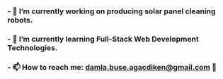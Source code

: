 ### - 🔭 I’m currently working on producing solar panel cleaning robots.
### - 🌱 I’m currently learning Full-Stack Web Development Technologies.
### - 📫 How to reach me: damla.buse.agacdiken@gmail.com 👋

<!--
**damlabuseagacdiken/damlabuseagacdiken** is a ✨ _special_ ✨ repository because its `README.md` (this file) appears on your GitHub profile.

Here are some ideas to get you started:

- 🔭 I’m currently working on producing solar panel cleaning robots.
- 🌱 I’m currently learning Full-Stack Development Technologies.
- 📫 How to reach me: damla.buse.agacdiken@gmail.com

-->

